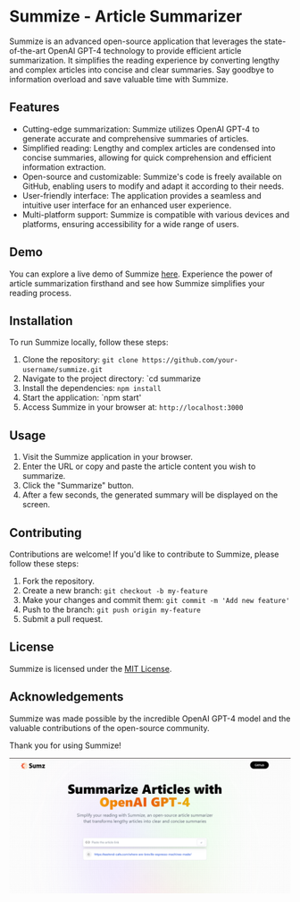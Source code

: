 # Summize - Article Summarizer

Summize is an advanced open-source application that leverages the state-of-the-art OpenAI GPT-4 technology to provide efficient article summarization. It simplifies the reading experience by converting lengthy and complex articles into concise and clear summaries. Say goodbye to information overload and save valuable time with Summize.

## Features

- Cutting-edge summarization: Summize utilizes OpenAI GPT-4 to generate accurate and comprehensive summaries of articles.
- Simplified reading: Lengthy and complex articles are condensed into concise summaries, allowing for quick comprehension and efficient information extraction.
- Open-source and customizable: Summize's code is freely available on GitHub, enabling users to modify and adapt it according to their needs.
- User-friendly interface: The application provides a seamless and intuitive user interface for an enhanced user experience.
- Multi-platform support: Summize is compatible with various devices and platforms, ensuring accessibility for a wide range of users.

## Demo

You can explore a live demo of Summize [here](https://articlesummarizerpro.netlify.app/). Experience the power of article summarization firsthand and see how Summize simplifies your reading process.

## Installation

To run Summize locally, follow these steps:

1. Clone the repository: `git clone https://github.com/your-username/summize.git`
2. Navigate to the project directory: `cd summarize
3. Install the dependencies: `npm install`
4. Start the application: `npm start'
5. Access Summize in your browser at: `http://localhost:3000`

## Usage

1. Visit the Summize application in your browser.
2. Enter the URL or copy and paste the article content you wish to summarize.
3. Click the "Summarize" button.
4. After a few seconds, the generated summary will be displayed on the screen.

## Contributing

Contributions are welcome! If you'd like to contribute to Summize, please follow these steps:

1. Fork the repository.
2. Create a new branch: `git checkout -b my-feature`
3. Make your changes and commit them: `git commit -m 'Add new feature'`
4. Push to the branch: `git push origin my-feature`
5. Submit a pull request.

## License

Summize is licensed under the [MIT License](https://opensource.org/licenses/MIT).

## Acknowledgements

Summize was made possible by the incredible OpenAI GPT-4 model and the valuable contributions of the open-source community.


Thank you for using Summize!

![Alt Text](demo.png)
